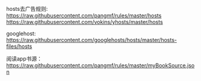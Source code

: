 hosts去广告规则: 
https://raw.githubusercontent.com/pangmf/rules/master/hosts
https://raw.githubusercontent.com/vokins/yhosts/master/hosts


googlehost: https://raw.githubusercontent.com/googlehosts/hosts/master/hosts-files/hosts


阅读app书源：https://raw.githubusercontent.com/pangmf/rules/master/myBookSource.json
